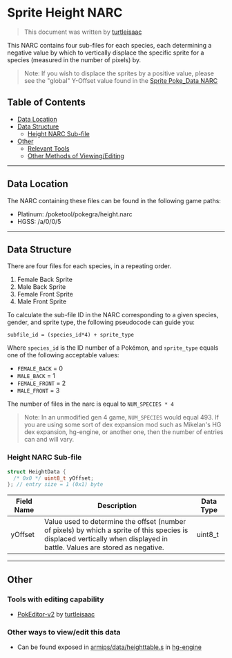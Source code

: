 # Sprite Height NARC
> This document was written by [turtleisaac](https://github.com/turtleisaac)

This NARC contains four sub-files for each species, each determining a negative value by which to vertically displace the specific sprite for a species (measured in the number of pixels) by.
> Note: If you wish to displace the sprites by a positive value, please see the "global" Y-Offset value found in the [Sprite Poke_Data NARC](poke_data.md)

## Table of Contents
* [Data Location](#data-location)
* [Data Structure](#data-structure)
  * [Height NARC Sub-file](#height-narc-sub-file)
* [Other](#other)
  * [Relevant Tools](#tools-with-editing-capability)
  * [Other Methods of Viewing/Editing](#other-ways-to-viewedit-this-data)
---

## Data Location
The NARC containing these files can be found in the following game paths:
* Platinum: /poketool/pokegra/height.narc
* HGSS: /a/0/0/5

--- 

## Data Structure
There are four files for each species, in a repeating order.
1. Female Back Sprite
2. Male Back Sprite
3. Female Front Sprite
4. Male Front Sprite

To calculate the sub-file ID in the NARC corresponding to a given species, gender, and sprite type, the following pseudocode can guide you:

```
subfile_id = (species_id*4) + sprite_type
```
Where `species_id` is the ID number of a Pokémon, and `sprite_type` equals one of the following acceptable values:
* `FEMALE_BACK` = 0
* `MALE_BACK` = 1
* `FEMALE_FRONT` = 2
* `MALE_FRONT` = 3

The number of files in the narc is equal to `NUM_SPECIES * 4`
> Note: In an unmodified gen 4 game, `NUM_SPECIES` would equal 493. If you are using some sort of dex expansion mod such as Mikelan's HG dex expansion, hg-engine, or another one, then the number of entries can and will vary.

### Height NARC Sub-file
```c
struct HeightData {
  /* 0x0 */ uint8_t yOffset;
}; // entry size = 1 (0x1) byte
```
| Field Name | Description                                                                                                                                                              | Data Type |
|------------|--------------------------------------------------------------------------------------------------------------------------------------------------------------------------|-----------|
| yOffset    | Value used to determine the offset (number of pixels) by which a sprite of this species is displaced vertically when displayed in battle. Values are stored as negative. | uint8_t   |

---
## Other

### Tools with editing capability
* [PokEditor-v2](https://github.com/turtleisaac/PokEditor-v2) by [turtleisaac](https://github.com/turtleisaac)

### Other ways to view/edit this data
* Can be found exposed in [armips/data/heighttable.s](https://github.com/BluRosie/hg-engine/blob/main/armips/data/heighttable.s) in [hg-engine](https://github.com/BluRosie/hg-engine)